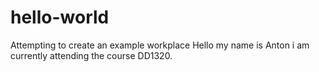 # hello-world
Attempting to create an example workplace
Hello my name is Anton i am currently attending the course DD1320.
